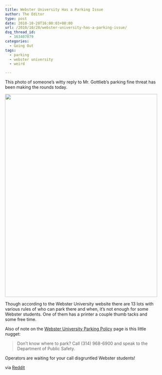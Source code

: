 ```yaml
---
title: Webster University Has a Parking Issue
author: The Editor
type: post
date: 2010-10-28T16:00:03+00:00
url: /2010/10/28/webster-university-has-a-parking-issue/
dsq_thread_id:
  - 163407079
categories:
  - Going Out
tags:
  - parking
  - webster university
  - weird

---
```

This photo of someone&#8217;s witty reply to Mr. Gottlieb&#8217;s parking fine threat has been making the rounds today.

[<img class="aligncenter size-full wp-image-7572" title="rYm4o" src="http://media.punchingkitty.com/wordpress/2010/10/rYm4o.jpeg" alt="" width="500" height="667" />][1]

Though according to the Webster University website there are 13 lots with various rules of who can park there and when, it&#8217;s not enough for some Webster students. One of them has a printer a couple thumb tacks and some free time.

Also of note on the <a href="http://www.webster.edu/about/policy/parking.shtml" target="_blank">Webster University Parking Policy</a> page is this little nugget:

> Don’t know where to park? Call (314) 968-6900 and speak to the Department of Public Safety.

Operators are waiting for your call disgruntled Webster students!

via <a href="http://www.reddit.com/r/pics/comments/dxahh/is_it_worth_it/" target="_blank">Reddit</a>

 [1]: http://media.punchingkitty.com/wordpress/2010/10/rYm4o.jpeg